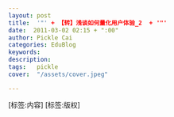 ```yaml
---
layout: post  
title:  '"' + 【转】浅谈如何量化用户体验_2  + '"'
date:  2011-03-02 02:15 + ":00" 
author: Pickle Cai  
categories: EduBlog  
keywords: 
description:   
tags:	pickle   
cover:  "/assets/cover.jpeg"  

---  
```

    
[标签:内容]
 [标签:版权]

